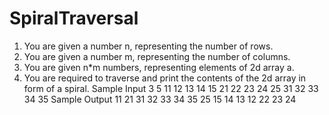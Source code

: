 # SpiralTraversal
1. You are given a number n, representing the number of rows. 
2. You are given a number m, representing the number of columns.
3. You are given n*m numbers, representing elements of 2d array a.
4. You are required to traverse and print the contents of the 2d array in form of a spiral. 
Sample Input
3
5
11 12 13 14 15
21 22 23 24 25
31 32 33 34 35
Sample Output
11
21
31
32
33
34
35
25
15
14
13
12
22
23
24

